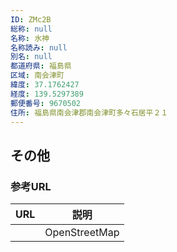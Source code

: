 ```yaml
---
ID: ZMc2B
総称: null
名称: 水神
名称読み: null
別名: null
都道府県: 福島県
区域: 南会津町
緯度: 37.1762427
経度: 139.5297389
郵便番号: 9670502
住所: 福島県南会津郡南会津町多々石居平２１
---
```


## その他

### 参考URL

| URL | 説明          |
| --- | ------------- |
|     | OpenStreetMap |
